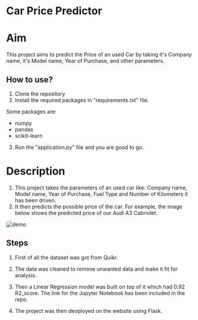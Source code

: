 # Car Price Predictor 

# Aim

This project aims to predict the Price of an used Car by taking it's Company name, it's Model name, Year of Purchase, and other parameters.

## How to use?

1. Clone the repository
2. Install the required packages in "requirements.txt" file.

Some packages are:
 - numpy 
 - pandas 
 - scikit-learn

3. Run the "application.py" file and you are good to go. 

# Description

1. This project takes the parameters of an used car like: Company name, Model name, Year of Purchase, Fuel Type and Number of Kilometers it has been driven.
2. It then predicts the possible price of the car. For example, the image below shows the predicted price of our Audi A3 Cabriolet. 

![demo](https://github.com/nixter332/Linear-Regression/assets/97787214/88a8440e-393b-473f-aaa8-7e9c253d76fb)

## Steps

1. First of all the dataset was got from Quikr.

2. The data was cleaned to remove unwanted data and make it fit for analysis.

3. Then a Linear Regression model was built on top of it which had 0.92 R2_score. The link for the Jupyter Notebook has been included in the repo.

4. The project was then deoployed on the website using Flask.

